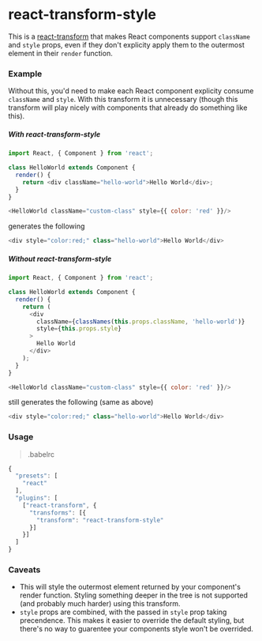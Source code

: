 # react-transform-style

This is a [react-transform](https://github.com/gaearon/babel-plugin-react-transform) that makes React components support `className` and `style` props, even if they don't explicity apply them to the outermost element in their `render` function.

### Example

Without this, you'd need to make each React component explicity consume `className` and `style`. With this transform it is unnecessary (though this transform will play nicely with components that already do something like this).

##### __*With*__ react-transform-style

```js
import React, { Component } from 'react';

class HelloWorld extends Component {
  render() {
    return <div className="hello-world">Hello World</div>;
  }
}
```

```js
<HelloWorld className="custom-class" style={{ color: 'red' }}/>
```
generates the following
```js
<div style="color:red;" class="hello-world">Hello World</div>
```

##### __*Without*__ react-transform-style

```js
import React, { Component } from 'react';

class HelloWorld extends Component {
  render() {
    return (
      <div
        className={classNames(this.props.className, 'hello-world')}
        style={this.props.style}
      >
        Hello World
      </div>
    );
  }
}
```

```js
<HelloWorld className="custom-class" style={{ color: 'red' }}/>
```
still generates the following (same as above)
```js
<div style="color:red;" class="hello-world">Hello World</div>
```

### Usage

> .babelrc

```js
{
  "presets": [
    "react"
  ],
  "plugins": [
    ["react-transform", {
      "transforms": [{
        "transform": "react-transform-style"
      }]
    }]
  ]
}
```

### Caveats 

- This will style the outermost element returned by your component's render function. Styling something deeper in the tree is not supported (and probably much harder) using this transform.
- `style` props are combined, with the passed in `style` prop taking precendence. This makes it easier to override the default styling, but there's no way to guarentee your components style won't be overrided.
